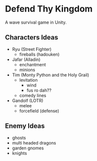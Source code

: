 # Defend Thy Kingdom

A wave survival game in Unity.

## Characters Ideas

* Ryu (Street Fighter)
	* fireballs (hadouken)
* Jafar (Alladin)
	* enchantment
	* minions
* Tim (Monty Python and the Holy Grail)
	* levitation
		* wind
		* fus ro dah??
	* comedy lines
* Gandolf (LOTR)
	* melee
	* forcefield (defense)
	
## Enemy Ideas

* ghosts
* multi headed dragons
* garden gnomes
* knights
	
	
